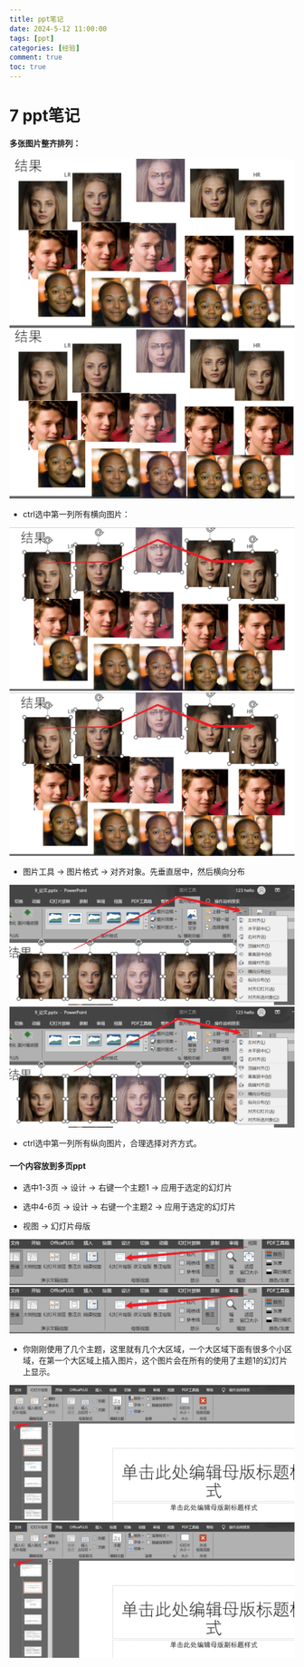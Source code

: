 ```yaml
---
title: ppt笔记
date: 2024-5-12 11:00:00
tags: [ppt]
categories: [经验]
comment: true
toc: true
---
```

#  
<!--more-->
# 7 ppt笔记

#### 多张图片整齐排列：

![](../../../../themes/yilia/source/img/experience/app/ppt/1.png)
![](img/experience/app/ppt/1.png)


- ctrl选中第一列所有横向图片：

![](../../../../themes/yilia/source/img/experience/app/ppt/2.png)
![](img/experience/app/ppt/2.png)

- 图片工具 -> 图片格式 -> 对齐对象。先垂直居中，然后横向分布

![](../../../../themes/yilia/source/img/experience/app/ppt/3.png)
![](img/experience/app/ppt/3.png)

- ctrl选中第一列所有纵向图片，合理选择对齐方式。


#### 一个内容放到多页ppt

- 选中1-3页 -> 设计 -> 右键一个主题1 -> 应用于选定的幻灯片

- 选中4-6页 -> 设计 -> 右键一个主题2 -> 应用于选定的幻灯片

- 视图 -> 幻灯片母版

![](../../../../themes/yilia/source/img/experience/app/ppt/5.png)
![](img/experience/app/ppt/5.png)

- 你刚刚使用了几个主题，这里就有几个大区域，一个大区域下面有很多个小区域，在第一个大区域上插入图片，这个图片会在所有的使用了主题1的幻灯片上显示。

![](../../../../themes/yilia/source/img/experience/app/ppt/4.png)
![](img/experience/app/ppt/4.png)